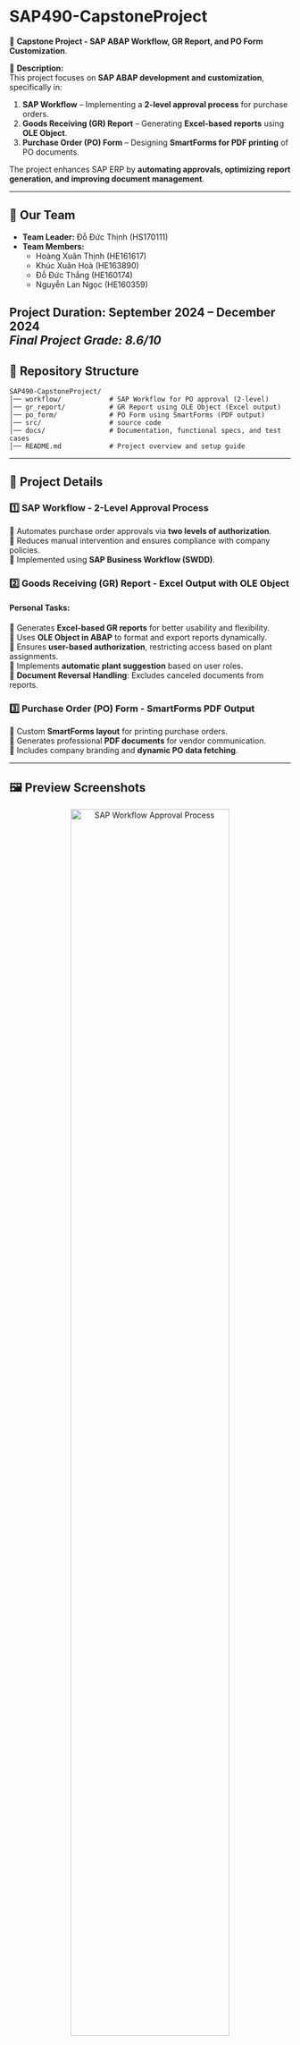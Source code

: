 # **SAP490-CapstoneProject**  

🚀 **Capstone Project - SAP ABAP Workflow, GR Report, and PO Form Customization**.



📌 **Description:**  
This project focuses on **SAP ABAP development and customization**, specifically in:  
1. **SAP Workflow** – Implementing a **2-level approval process** for purchase orders.  
2. **Goods Receiving (GR) Report** – Generating **Excel-based reports** using **OLE Object**.  
3. **Purchase Order (PO) Form** – Designing **SmartForms for PDF printing** of PO documents.  

The project enhances SAP ERP by **automating approvals, optimizing report generation, and improving document management**.  

---

## **👥 Our Team**
- **Team Leader:** Đỗ Đức Thịnh (HS170111)  
- **Team Members:**  
  - Hoàng Xuân Thịnh (HE161617)  
  - Khúc Xuân Hoà (HE163890)  
  - Đỗ Đức Thắng (HE160174)  
  - Nguyễn Lan Ngọc (HE160359)  

**Project Duration:** September 2024 – December 2024  
*Final Project Grade: 8.6/10*
---

## **📂 Repository Structure**  

```plaintext
SAP490-CapstoneProject/
│── workflow/            # SAP Workflow for PO approval (2-level)
│── gr_report/           # GR Report using OLE Object (Excel output)
│── po_form/             # PO Form using SmartForms (PDF output)
│── src/                 # source code
│── docs/                # Documentation, functional specs, and test cases
│── README.md            # Project overview and setup guide
```

---

## **📝 Project Details**  

### **1️⃣ SAP Workflow - 2-Level Approval Process**  
🔹 Automates purchase order approvals via **two levels of authorization**.  
🔹 Reduces manual intervention and ensures compliance with company policies.  
🔹 Implemented using **SAP Business Workflow (SWDD)**.  


### **2️⃣ Goods Receiving (GR) Report - Excel Output with OLE Object**  
#### **Personal Tasks:** 
🔹 Generates **Excel-based GR reports** for better usability and flexibility.  
🔹 Uses **OLE Object in ABAP** to format and export reports dynamically.  
🔹 Ensures **user-based authorization**, restricting access based on plant assignments.  
🔹 Implements **automatic plant suggestion** based on user roles.  
🔹 **Document Reversal Handling**: Excludes canceled documents from reports. 

### **3️⃣ Purchase Order (PO) Form - SmartForms PDF Output**  
🔹 Custom **SmartForms layout** for printing purchase orders.  
🔹 Generates professional **PDF documents** for vendor communication.  
🔹 Includes company branding and **dynamic PO data fetching**.  

---

## **🖼️ Preview Screenshots**  

<div align="center">
<img src="https://github.com/ThinhHoang0108/SAP490-CapstoneProject/blob/main/workflow/sap%20workflow%202.jpg" alt="SAP Workflow Approval Process" width="75%" height="75%"></img>
<img src="https://github.com/ThinhHoang0108/SAP490-CapstoneProject/blob/main/workflow/sap%20workflow%201.jpg" alt="SAP Workflow Approval Process" width="75%" height="75%"></img>
<p> SAP Workflow Approval Process</p>
<img src="https://github.com/ThinhHoang0108/SAP490-CapstoneProject/blob/main/po_form/po%20form.jpg" alt="PO Form in PDF" width="75%" height="75%"></img>
<img src="https://github.com/ThinhHoang0108/SAP490-CapstoneProject/blob/main/po_form/po%20form%202.jpg" alt="PO Form in PDF" width="75%" height="75%"></img>
<img src="https://github.com/ThinhHoang0108/SAP490-CapstoneProject/blob/main/po_form/po%20form%203.jpg" alt="PO Form in PDF" width="75%" height="75%"></img>
<p> PO Form in PDF</p>
<img src="https://github.com/ThinhHoang0108/SAP490-CapstoneProject/blob/main/gr_report/gr%201.jpg" alt="GR Report in Excel" width="75%" height="75%"></img>
<img src="https://github.com/ThinhHoang0108/SAP490-CapstoneProject/blob/main/gr_report/gr%202.jpg" alt="GR Report in Excel" width="75%" height="75%"></img>
<p> Goods Receiving (GR) Report in Excel</p>
</div>

---

## **🛠 Technologies Used**  

### **1. SAP Workflow (PO Approval)**  
🔹 **Transaction Codes:** SWDD, SWI1, PFTC  
🔹 **Approval Logic:** Multi-level user authorization  

### **2. GR Report (Excel Export)**  
🔹 **Transaction Code:** MB51, ZGR_REPORT  
🔹 **Technology:** OLE Object for Excel automation  
🔹 **Security:** User-specific report access control  

### **3. PO Form (PDF Output)**  
🔹 **Transaction Code:** ME21N, ZPO_FORM  
🔹 **Technology:** SAP SmartForms for professional document printing  

---

## **🎯 Functional Requirements**  

### **1️⃣ SAP Users (End Users & Procurement Team)**  
- [x] Approve purchase orders via **SAP Workflow** (2-level)  
- [x] Generate **Excel-based GR reports** with user-specific data  
- [x] Print **PO forms as PDFs** using SmartForms  
- [x] Authorization access to ensure user account can only view goods receipt reports, purchasing order for their plant assigned.

### **2️⃣ SAP Administrators**  
- [x] Configure & manage **SAP Workflow processes**  
- [x] Set up **OLE automation for Excel reporting**  
- [x] Customize & deploy **SmartForms for PO printing**  
- [x] Authorization access to ensure admin account can view all reports.



---

## **📚 References & Resources**  
*Personal Documents*
| # | Name | Description |
|---|------|------------|
| 1 | [eSlide](https://github.com/ThinhHoang0108/SAP490-CapstoneProject/blob/main/docs/SAP490-Global%20Pharma.pdf) | Introduce to GR report structure and design. |
| 2 | [Technial Specifications](https://github.com/ThinhHoang0108/SAP490-CapstoneProject/blob/main/docs/%5BSAP490-Group4%5DTS_GR%20Report_v1.0.xlsx) | Technical blueprint Excel reports in SAP ABAP |
| 3 | [Functional Specifications](https://github.com/ThinhHoang0108/SAP490-CapstoneProject/blob/main/docs/%5BSAP490-Group4%5DFunctional_Specification_GR%20Report_V1.0.xlsx) | Detailed requirements and logic for GR report in SAP. |

